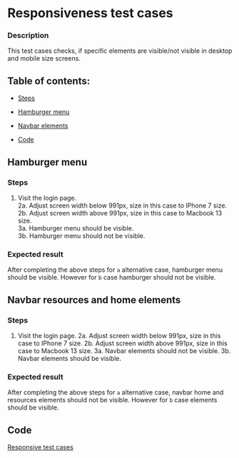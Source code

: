 # Responsiveness test cases

### Description

This test cases checks, if specific elements are visible/not visible in desktop and mobile size screens.

## Table of contents:

- [Steps](#steps)
- [Hamburger menu](#hamburger-menu)
- [Navbar elements](#navbar-resources-and-home-elements)

- [Code](#code)

## Hamburger menu

### Steps

1. Visit the login page. <br/>
   2a. Adjust screen width below 991px, size in this case to IPhone 7 size. <br/>
   2b. Adjust screen width above 991px, size in this case to Macbook 13 size. <br/>
   3a. Hamburger menu should be visible. <br/>
   3b. Hamburger menu should not be visible.

### Expected result

After completing the above steps for `a` alternative case, hamburger menu should be visible. However for `b` case hamburger should not be visible.

## Navbar resources and home elements

### Steps

1. Visit the login page.
   2a. Adjust screen width below 991px, size in this case to IPhone 7 size.
   2b. Adjust screen width above 991px, size in this case to Macbook 13 size.
   3a. Navbar elements should not be visible.
   3b. Navbar elements should be visible.

### Expected result

After completing the above steps for `a` alternative case, navbar home and resources elements should not be visible. However for `b` case elements should be visible.

## Code

[Responsive test cases](/cypress/e2e/navbar.cy.ts)
